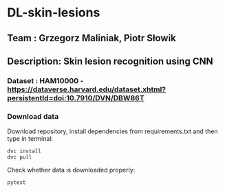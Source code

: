 # DL-skin-lesions

## Team : Grzegorz Maliniak, Piotr Słowik
## Description: Skin lesion recognition using CNN 
### Dataset : HAM10000 - https://dataverse.harvard.edu/dataset.xhtml?persistentId=doi:10.7910/DVN/DBW86T

### Download data
Download repository, install dependencies from requirements.txt and then type in terminal:
```
dvc install
dvc pull
```
Check whether data is downloaded properly:
```
pytest
```